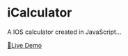 # iCalculator
A IOS calculator created in JavaScript...

<a href="https://rohan77700.github.io/iCalculator/">🔗Live Demo </a>
